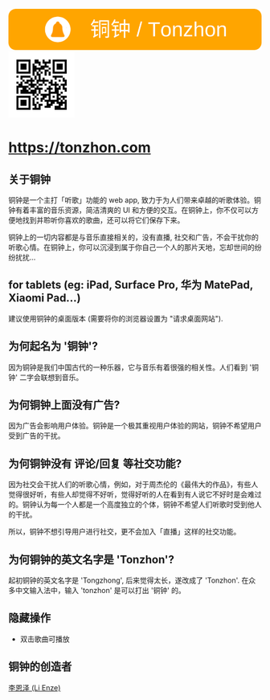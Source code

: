 [![铜钟 / Tonzhon](/images/tonzhon_860_140_r25.webp)](https://tonzhon.com)
![QR code](images/qrcode.png)

# https://tonzhon.com

## 关于铜钟
铜钟是一个主打「听歌」功能的 web app, 致力于为人们带来卓越的听歌体验。铜钟有着丰富的音乐资源，简洁清爽的 UI 和方便的交互。在铜钟上，你不仅可以方便地找到并聆听你喜欢的歌曲，还可以将它们保存下来。

铜钟上的一切内容都是与音乐直接相关的，没有直播, 社交和广告，不会干扰你的听歌心情。在铜钟上，你可以沉浸到属于你自己一个人的那片天地，忘却世间的纷纷扰扰...

## for tablets (eg: iPad, Surface Pro, 华为 MatePad, Xiaomi Pad...)
建议使用铜钟的桌面版本 (需要将你的浏览器设置为 "请求桌面网站").

## 为何起名为 '铜钟'?
因为铜钟是我们中国古代的一种乐器，它与音乐有着很强的相关性。人们看到 '铜钟' 二字会联想到音乐。

## 为何铜钟上面没有广告?
因为广告会影响用户体验。铜钟是一个极其重视用户体验的网站，铜钟不希望用户受到广告的干扰。

## 为何铜钟没有 评论/回复 等社交功能?
因为社交会干扰人们的听歌心情，例如，对于周杰伦的《最伟大的作品》，有些人觉得很好听，有些人却觉得不好听，觉得好听的人在看到有人说它不好时是会难过的。铜钟认为每一个人都是一个高度独立的个体，铜钟不希望人们听歌时受到他人的干扰。

所以，铜钟不想引导用户进行社交，更不会加入「直播」这样的社交功能。

## 为何铜钟的英文名字是 'Tonzhon'?
起初铜钟的英文名字是 'Tongzhong', 后来觉得太长，遂改成了 'Tonzhon'. 在众多中文输入法中，输入 'tonzhon' 是可以打出 '铜钟' 的。

## 隐藏操作
- 双击歌曲可播放

## 铜钟的创造者
[李恩泽 (Li Enze)](https://github.com/enzeberg)